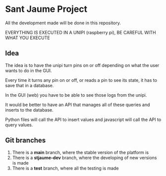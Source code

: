 # Sant Jaume Project
All the development made will be done in this repository.

EVERYTHING IS EXECUTED IN A UNIPI (raspberry pi), BE CAREFUL WITH WHAT YOU EXECUTE

## Idea
The idea is to have the unipi turn pins on or off depending on what the user wants to do in the GUI.

Every time it turns any pin on or off, or reads a pin to see its state, it has to save that in a database.

In the GUI (web) you have to be able to see those logs from the unipi.

It would be better to have an API that manages all of these queries and inserts to the database.

Python files will call the API to insert values and javascript will call the API to query values.

## Git branches
1. There is a **main** branch, where the stable version of the platform is
2. There is a **stjaume-dev** branch, where the developing of new versions is made
3. There is a **test** branch, where all the testing is made
